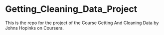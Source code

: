 # Getting_Cleaning_Data_Project
This is the repo for the project of the Course Getting And Cleaning Data by Johns Hopinks on Coursera. 
